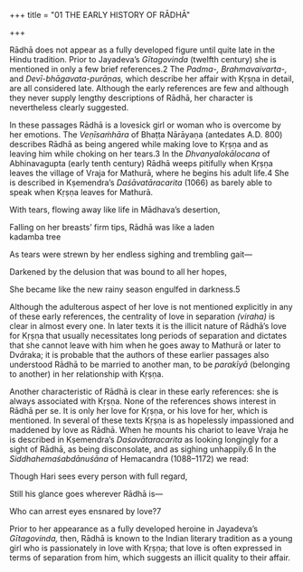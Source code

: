 +++
title = "01 THE EARLY HISTORY OF RĀDHĀ"

+++

Rādhā does not appear as a fully developed figure until quite late in the Hindu tradition. Prior to Jayadeva’s *Gītagovinda* \(twelfth century\) she is mentioned in only a few brief references.2 The *Padma-, Brahmavaivarta-,* and *Devī-bhāgavata-purāṇas,* which describe her affair with Kṛṣṇa in detail, are all considered late. Although the early references are few and although they never supply lengthy descriptions of Rādhā, her character is nevertheless clearly suggested.

In these passages Rādhā is a lovesick girl or woman who is overcome by her emotions. The *Veṇīsaṁhāra* of Bhaṭṭa Nārāyaṇa \(antedates A.D. 800\) describes Rādhā as being angered while making love to Kṛṣṇa and as leaving him while choking on her tears.3 In the *Dhvanyalokālocana* of Abhinavagupta \(early tenth century\) Rādhā weeps pitifully when Kṛṣṇa leaves the village of Vraja for Mathurā, where he begins his adult life.4 She is described in Kṣemendra’s *Daśāvatāracarita* \(1066\) as barely able to speak when Kṛṣṇa leaves for Mathurā.



With tears, flowing away like life in Mādhava’s desertion,

Falling on her breasts’ firm tips, Rādhā was like a laden  
kadamba tree

As tears were strewn by her endless sighing and trembling gait—

Darkened by the delusion that was bound to all her hopes,

She became like the new rainy season engulfed in darkness.5

Although the adulterous aspect of her love is not mentioned explicitly in any of these early references, the centrality of love in separation *\(viraha\)* is clear in almost every one. In later texts it is the illicit nature of Rādhā’s love for Kṛṣṇa that usually necessitates long periods of separation and dictates that she cannot leave with him when he goes away to Mathurā or later to Dv*ā*raka; it is probable that the authors of these earlier passages also understood Rādhā to be married to another man, to be *parakīyā* \(belonging to another\) in her relationship with Kṛṣṇa.

Another characteristic of Rādhā is clear in these early references: she is always associated with Kṛṣṇa. None of the references shows interest in Rādhā per se. It is only her love for Kṛṣṇa, or his love for her, which is mentioned. In several of these texts Kṛṣṇa is as hopelessly impassioned and maddened by love as Rādhā. When he mounts his chariot to leave Vraja he is described in Kṣemendra’s *Daśavātaracarita* as looking longingly for a sight of Rādhā, as being disconsolate, and as sighing unhappily.6 In the *Siddhahemaśabdānuśāna* of Hemacandra \(1088–1172\) we read:



Though Hari sees every person with full regard,

Still his glance goes wherever Rādhā is—

Who can arrest eyes ensnared by love?7

Prior to her appearance as a fully developed heroine in Jayadeva’s *Gītagovinda,* then, Rādhā is known to the Indian literary tradition as a young girl who is passionately in love with Kṛṣṇa; that love is often expressed in terms of separation from him, which suggests an illicit quality to their affair.

